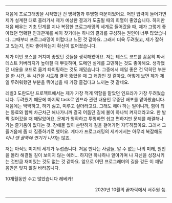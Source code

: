 ----

처음에 프로그래밍을 시작했던 건 명확함과 투명함 때문이었어요. 어떤 입력이 들어가면 제가 설계한 대로 흘러가서 제가 예상한 결과가 도출될 때의 희열이 좋았습니다. 하지만 처음 배우는 기초 단계를 지나 복잡한 프로그래밍의 세계로 들어갔을 때, 제가 그렇게 좋아했던 명확한 인과관계를 쉬이 찾기에는 하나의 결과를 구성하는 원인이 너무 많았습니다. 그때부터 프로그래밍이 어렵다고 느낀 것 같아요. 그래서 더욱 두려웠고, 제가 잘하고 있는지, 진짜 좋아하는지 확신이 없어졌습니다.

제가 이번 코스를 거치며 좋았던 것들을 생각해봤어요. 저는 테스트 코드를 꼼꼼히 짜서 테스트 커버리지가 높아질 때 뿌듯하며, 도메인 설계를 고민하는 것도 좋아해요. 생각했던 내용을 코드로 옮겨 타이핑하는 것도 재밌습니다. 그중에서 제일 좋은 건 막히던 부분을 한 시간, 두 시간을 시도해 결국 뚫었을 때 그 쾌감인 것 같아요. 어떻게 보면 제가 제일 두려워했던 부분을 뛰어넘을 때 가장 즐겁다고 느끼는 것 같네요.  

레벨3 도란도란 프로젝트에서는 제가 가장 적게 역할을 맡았던 인프라가 가장 두려웠습니다. 두려웠기 때문에 마지막 task로 인프라 관련 내용인 무중단 배포를 맡아봤습니다. 처음에는 막막하고, 하기 싫고, 미루고 싶더라고요. 그래도 해야 하는 일이니까, 힘이 되는 동료와 함께 차근차근 해나가니까 결국 어둡던 길에 불이 하나씩 켜지더라고요. 한 발짝 걸어갔을 때 깨달았어요, 문제가 명확하고 투명하면 쉽고 편하지만 문제를 해결해나가는 즐거움이 없다는 것. 장애물 없이 순탄하게 길을 걸어가면 지루하잖아요. 그래서 그 즐거움에 좀 더 집중하기로 했어요. 게다가 프로그래밍의 세계에서는 아무리 복잡해도 *아니 땐 굴뚝에 연기가 나지*는 않죠. 

저는 아직도 미지의 세계가 두렵습니다. 처음 만나는 사람들, 알 수 없는 나의 미래, 원인을 몰라 해결될 길이 보이지 않는 에러... 하지만 하나하나 알아가며 나 자신을 성장시키는 것만큼 재미있는 것도 없는 것 같아요. 앞으로 어떤 프로그래머의 길을 걷든 이 깨달음만은 잊지 않길 바라봅니다. 

10개월동안 수고 많았습니다 레베카!

<div style="text-align: right"> 2020년 10월의 끝자락에서 서주원 씀.</div>

---

